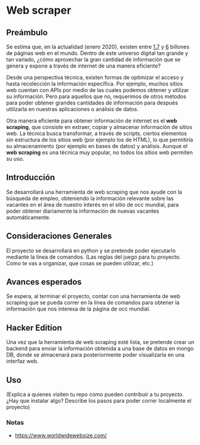 # Web scraper

## Preámbulo
Se estima que, en la actualidad (enero 2020), existen entre [1.7](https://www.internetlivestats.com/total-number-of-websites/) y [6](https://www.worldwidewebsize.com/) billones de páginas web en el mundo. Dentro de este universo digital tan grande y tan variado, ¿cómo aprovechar la gran cantidad de información que se genera y expone a través de internet de una manera eficiente?

Desde una perspectiva técnica, existen formas de optimizar el acceso y hasta recolección la información específica.
Por ejemplo, muchos sitios web cuentan con APIs por medio de las cuales podemos obtener y utilizar su información. Pero para aquellos que no, requerimos de otros métodos para poder obtener grandes cantidades de información para después utilizarla en nuestras aplicaciones o análisis de datos.

Otra manera eficiente para obtener información de internet es el **web scraping**, que consiste en extraer, copiar y almacenar información de sitios web. La técnica busca transformar, a través de scripts, ciertos elementos sin estructura de los sitios web (por ejemplo los de HTML), lo que permitiría su almacenamiento (por ejemplo en bases de datos) y análisis. Aunque el **web scraping** es una técnica muy popular, no todos los sitios web permiten su uso.

## Introducción

Se desarrollará una herramienta de web scraping que nos ayude con la búsqueda de empleo, obteniendo la información relevante sobre las vacantes en el área de nuestro interés en el sitio de occ mundial, para poder obtener diariamente la información de nuevas vacantes automáticamente.

## Consideraciones Generales

El proyecto se desarrollará en python y se pretende poder ejecutarlo mediante la línea de comandos.
(Las reglas del juego para tu proyecto. Como te vas a organizar, que cosas se pueden utilizar, etc.)

## Avances esperados

Se espera, al terminar el proyecto, contar con una herramienta de web scraping que se pueda correr en la línea de comandos para obtener la información que nos interesa de la página de occ mundial.

## Hacker Edition

Una vez que la herramienta de web scraping esté lista, se pretende crear un backend para enviar la información obtenida a una base de datos en mongo DB, donde se almacenará para posteriormente poder visualizarla en una interfaz web.

## Uso

(Explica a quienes visiten tu repo como pueden contribuir a tu proyecto. ¿Hay que instalar algo? Describe los pasos para poder correr localmente el proyecto)


### Notas
* https://www.worldwidewebsize.com/
